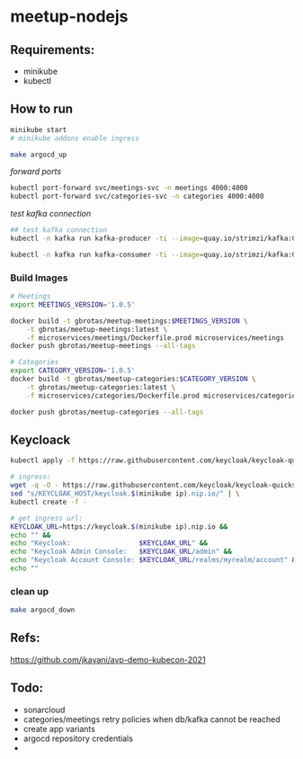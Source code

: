 # meetup-nodejs

## Requirements:
- minikube
- kubectl

## How to run
```sh
minikube start
# minikube addons enable ingress

make argocd_up
```

*forward ports*
```sh
kubectl port-forward svc/meetings-svc -n meetings 4000:4000
kubectl port-forward svc/categories-svc -n categories 4000:4000
```

*test kafka connection*
```sh
## test kafka connection
kubectl -n kafka run kafka-producer -ti --image=quay.io/strimzi/kafka:0.32.0-kafka-3.3.1 --rm=true --restart=Never -- bin/kafka-console-producer.sh --bootstrap-server my-cluster-kafka-bootstrap.kafka.svc.cluster.local:9092 --topic my-topic # producer

kubectl -n kafka run kafka-consumer -ti --image=quay.io/strimzi/kafka:0.32.0-kafka-3.3.1 --rm=true --restart=Never -- bin/kafka-console-consumer.sh --bootstrap-server my-cluster-kafka-bootstrap.kafka.svc.cluster.local:9092 --topic my-topic --from-beginning # consumer
```

### Build Images
```sh
# Meetings
export MEETINGS_VERSION='1.0.5'

docker build -t gbrotas/meetup-meetings:$MEETINGS_VERSION \
    -t gbrotas/meetup-meetings:latest \
    -f microservices/meetings/Dockerfile.prod microservices/meetings
docker push gbrotas/meetup-meetings --all-tags

# Categories
export CATEGORY_VERSION='1.0.5'
docker build -t gbrotas/meetup-categories:$CATEGORY_VERSION \
    -t gbrotas/meetup-categories:latest \
    -f microservices/categories/Dockerfile.prod microservices/categories

docker push gbrotas/meetup-categories --all-tags
```

## Keycloack
```sh
kubectl apply -f https://raw.githubusercontent.com/keycloak/keycloak-quickstarts/20.0.1/kubernetes-examples/keycloak.yaml

# ingress:
wget -q -O - https://raw.githubusercontent.com/keycloak/keycloak-quickstarts/latest/kubernetes-examples/keycloak-ingress.yaml | \
sed "s/KEYCLOAK_HOST/keycloak.$(minikube ip).nip.io/" | \
kubectl create -f -

# get ingress url:
KEYCLOAK_URL=https://keycloak.$(minikube ip).nip.io &&
echo "" &&
echo "Keycloak:                 $KEYCLOAK_URL" &&
echo "Keycloak Admin Console:   $KEYCLOAK_URL/admin" &&
echo "Keycloak Account Console: $KEYCLOAK_URL/realms/myrealm/account" &&
echo ""
```

### clean up
```sh
make argocd_down
```

## Refs:
https://github.com/jkayani/avp-demo-kubecon-2021

## Todo:
- sonarcloud
- categories/meetings retry policies when db/kafka cannot be reached
- create app variants
- argocd repository credentials
-
